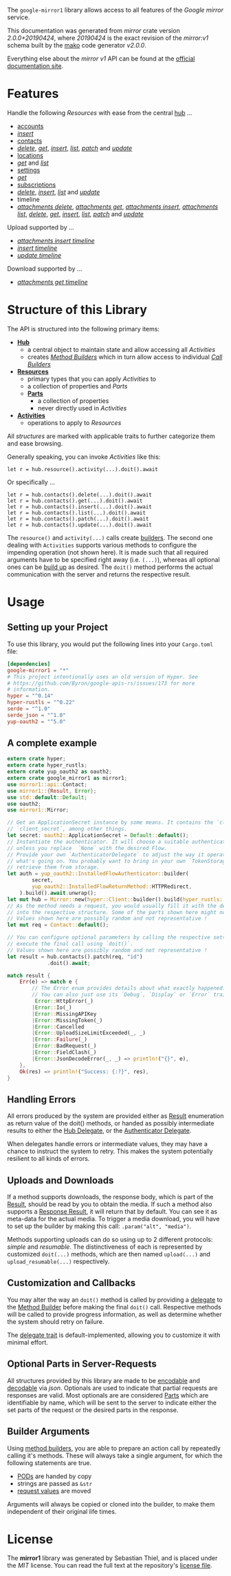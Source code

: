 <!---
DO NOT EDIT !
This file was generated automatically from 'src/mako/api/README.md.mako'
DO NOT EDIT !
-->
The `google-mirror1` library allows access to all features of the *Google mirror* service.

This documentation was generated from *mirror* crate version *2.0.0+20190424*, where *20190424* is the exact revision of the *mirror:v1* schema built by the [mako](http://www.makotemplates.org/) code generator *v2.0.0*.

Everything else about the *mirror* *v1* API can be found at the
[official documentation site](https://developers.google.com/glass).
# Features

Handle the following *Resources* with ease from the central [hub](https://docs.rs/google-mirror1/2.0.0+20190424/google_mirror1/Mirror) ... 

* [accounts](https://docs.rs/google-mirror1/2.0.0+20190424/google_mirror1/api::Account)
 * [*insert*](https://docs.rs/google-mirror1/2.0.0+20190424/google_mirror1/api::AccountInsertCall)
* [contacts](https://docs.rs/google-mirror1/2.0.0+20190424/google_mirror1/api::Contact)
 * [*delete*](https://docs.rs/google-mirror1/2.0.0+20190424/google_mirror1/api::ContactDeleteCall), [*get*](https://docs.rs/google-mirror1/2.0.0+20190424/google_mirror1/api::ContactGetCall), [*insert*](https://docs.rs/google-mirror1/2.0.0+20190424/google_mirror1/api::ContactInsertCall), [*list*](https://docs.rs/google-mirror1/2.0.0+20190424/google_mirror1/api::ContactListCall), [*patch*](https://docs.rs/google-mirror1/2.0.0+20190424/google_mirror1/api::ContactPatchCall) and [*update*](https://docs.rs/google-mirror1/2.0.0+20190424/google_mirror1/api::ContactUpdateCall)
* [locations](https://docs.rs/google-mirror1/2.0.0+20190424/google_mirror1/api::Location)
 * [*get*](https://docs.rs/google-mirror1/2.0.0+20190424/google_mirror1/api::LocationGetCall) and [*list*](https://docs.rs/google-mirror1/2.0.0+20190424/google_mirror1/api::LocationListCall)
* [settings](https://docs.rs/google-mirror1/2.0.0+20190424/google_mirror1/api::Setting)
 * [*get*](https://docs.rs/google-mirror1/2.0.0+20190424/google_mirror1/api::SettingGetCall)
* [subscriptions](https://docs.rs/google-mirror1/2.0.0+20190424/google_mirror1/api::Subscription)
 * [*delete*](https://docs.rs/google-mirror1/2.0.0+20190424/google_mirror1/api::SubscriptionDeleteCall), [*insert*](https://docs.rs/google-mirror1/2.0.0+20190424/google_mirror1/api::SubscriptionInsertCall), [*list*](https://docs.rs/google-mirror1/2.0.0+20190424/google_mirror1/api::SubscriptionListCall) and [*update*](https://docs.rs/google-mirror1/2.0.0+20190424/google_mirror1/api::SubscriptionUpdateCall)
* timeline
 * [*attachments delete*](https://docs.rs/google-mirror1/2.0.0+20190424/google_mirror1/api::TimelineAttachmentDeleteCall), [*attachments get*](https://docs.rs/google-mirror1/2.0.0+20190424/google_mirror1/api::TimelineAttachmentGetCall), [*attachments insert*](https://docs.rs/google-mirror1/2.0.0+20190424/google_mirror1/api::TimelineAttachmentInsertCall), [*attachments list*](https://docs.rs/google-mirror1/2.0.0+20190424/google_mirror1/api::TimelineAttachmentListCall), [*delete*](https://docs.rs/google-mirror1/2.0.0+20190424/google_mirror1/api::TimelineDeleteCall), [*get*](https://docs.rs/google-mirror1/2.0.0+20190424/google_mirror1/api::TimelineGetCall), [*insert*](https://docs.rs/google-mirror1/2.0.0+20190424/google_mirror1/api::TimelineInsertCall), [*list*](https://docs.rs/google-mirror1/2.0.0+20190424/google_mirror1/api::TimelineListCall), [*patch*](https://docs.rs/google-mirror1/2.0.0+20190424/google_mirror1/api::TimelinePatchCall) and [*update*](https://docs.rs/google-mirror1/2.0.0+20190424/google_mirror1/api::TimelineUpdateCall)


Upload supported by ...

* [*attachments insert timeline*](https://docs.rs/google-mirror1/2.0.0+20190424/google_mirror1/api::TimelineAttachmentInsertCall)
* [*insert timeline*](https://docs.rs/google-mirror1/2.0.0+20190424/google_mirror1/api::TimelineInsertCall)
* [*update timeline*](https://docs.rs/google-mirror1/2.0.0+20190424/google_mirror1/api::TimelineUpdateCall)

Download supported by ...

* [*attachments get timeline*](https://docs.rs/google-mirror1/2.0.0+20190424/google_mirror1/api::TimelineAttachmentGetCall)



# Structure of this Library

The API is structured into the following primary items:

* **[Hub](https://docs.rs/google-mirror1/2.0.0+20190424/google_mirror1/Mirror)**
    * a central object to maintain state and allow accessing all *Activities*
    * creates [*Method Builders*](https://docs.rs/google-mirror1/2.0.0+20190424/google_mirror1/client::MethodsBuilder) which in turn
      allow access to individual [*Call Builders*](https://docs.rs/google-mirror1/2.0.0+20190424/google_mirror1/client::CallBuilder)
* **[Resources](https://docs.rs/google-mirror1/2.0.0+20190424/google_mirror1/client::Resource)**
    * primary types that you can apply *Activities* to
    * a collection of properties and *Parts*
    * **[Parts](https://docs.rs/google-mirror1/2.0.0+20190424/google_mirror1/client::Part)**
        * a collection of properties
        * never directly used in *Activities*
* **[Activities](https://docs.rs/google-mirror1/2.0.0+20190424/google_mirror1/client::CallBuilder)**
    * operations to apply to *Resources*

All *structures* are marked with applicable traits to further categorize them and ease browsing.

Generally speaking, you can invoke *Activities* like this:

```Rust,ignore
let r = hub.resource().activity(...).doit().await
```

Or specifically ...

```ignore
let r = hub.contacts().delete(...).doit().await
let r = hub.contacts().get(...).doit().await
let r = hub.contacts().insert(...).doit().await
let r = hub.contacts().list(...).doit().await
let r = hub.contacts().patch(...).doit().await
let r = hub.contacts().update(...).doit().await
```

The `resource()` and `activity(...)` calls create [builders][builder-pattern]. The second one dealing with `Activities` 
supports various methods to configure the impending operation (not shown here). It is made such that all required arguments have to be 
specified right away (i.e. `(...)`), whereas all optional ones can be [build up][builder-pattern] as desired.
The `doit()` method performs the actual communication with the server and returns the respective result.

# Usage

## Setting up your Project

To use this library, you would put the following lines into your `Cargo.toml` file:

```toml
[dependencies]
google-mirror1 = "*"
# This project intentionally uses an old version of Hyper. See
# https://github.com/Byron/google-apis-rs/issues/173 for more
# information.
hyper = "^0.14"
hyper-rustls = "^0.22"
serde = "^1.0"
serde_json = "^1.0"
yup-oauth2 = "^5.0"
```

## A complete example

```Rust
extern crate hyper;
extern crate hyper_rustls;
extern crate yup_oauth2 as oauth2;
extern crate google_mirror1 as mirror1;
use mirror1::api::Contact;
use mirror1::{Result, Error};
use std::default::Default;
use oauth2;
use mirror1::Mirror;

// Get an ApplicationSecret instance by some means. It contains the `client_id` and 
// `client_secret`, among other things.
let secret: oauth2::ApplicationSecret = Default::default();
// Instantiate the authenticator. It will choose a suitable authentication flow for you, 
// unless you replace  `None` with the desired Flow.
// Provide your own `AuthenticatorDelegate` to adjust the way it operates and get feedback about 
// what's going on. You probably want to bring in your own `TokenStorage` to persist tokens and
// retrieve them from storage.
let auth = yup_oauth2::InstalledFlowAuthenticator::builder(
        secret,
        yup_oauth2::InstalledFlowReturnMethod::HTTPRedirect,
    ).build().await.unwrap();
let mut hub = Mirror::new(hyper::Client::builder().build(hyper_rustls::HttpsConnector::with_native_roots()), auth);
// As the method needs a request, you would usually fill it with the desired information
// into the respective structure. Some of the parts shown here might not be applicable !
// Values shown here are possibly random and not representative !
let mut req = Contact::default();

// You can configure optional parameters by calling the respective setters at will, and
// execute the final call using `doit()`.
// Values shown here are possibly random and not representative !
let result = hub.contacts().patch(req, "id")
             .doit().await;

match result {
    Err(e) => match e {
        // The Error enum provides details about what exactly happened.
        // You can also just use its `Debug`, `Display` or `Error` traits
         Error::HttpError(_)
        |Error::Io(_)
        |Error::MissingAPIKey
        |Error::MissingToken(_)
        |Error::Cancelled
        |Error::UploadSizeLimitExceeded(_, _)
        |Error::Failure(_)
        |Error::BadRequest(_)
        |Error::FieldClash(_)
        |Error::JsonDecodeError(_, _) => println!("{}", e),
    },
    Ok(res) => println!("Success: {:?}", res),
}

```
## Handling Errors

All errors produced by the system are provided either as [Result](https://docs.rs/google-mirror1/2.0.0+20190424/google_mirror1/client::Result) enumeration as return value of
the doit() methods, or handed as possibly intermediate results to either the 
[Hub Delegate](https://docs.rs/google-mirror1/2.0.0+20190424/google_mirror1/client::Delegate), or the [Authenticator Delegate](https://docs.rs/yup-oauth2/*/yup_oauth2/trait.AuthenticatorDelegate.html).

When delegates handle errors or intermediate values, they may have a chance to instruct the system to retry. This 
makes the system potentially resilient to all kinds of errors.

## Uploads and Downloads
If a method supports downloads, the response body, which is part of the [Result](https://docs.rs/google-mirror1/2.0.0+20190424/google_mirror1/client::Result), should be
read by you to obtain the media.
If such a method also supports a [Response Result](https://docs.rs/google-mirror1/2.0.0+20190424/google_mirror1/client::ResponseResult), it will return that by default.
You can see it as meta-data for the actual media. To trigger a media download, you will have to set up the builder by making
this call: `.param("alt", "media")`.

Methods supporting uploads can do so using up to 2 different protocols: 
*simple* and *resumable*. The distinctiveness of each is represented by customized 
`doit(...)` methods, which are then named `upload(...)` and `upload_resumable(...)` respectively.

## Customization and Callbacks

You may alter the way an `doit()` method is called by providing a [delegate](https://docs.rs/google-mirror1/2.0.0+20190424/google_mirror1/client::Delegate) to the 
[Method Builder](https://docs.rs/google-mirror1/2.0.0+20190424/google_mirror1/client::CallBuilder) before making the final `doit()` call. 
Respective methods will be called to provide progress information, as well as determine whether the system should 
retry on failure.

The [delegate trait](https://docs.rs/google-mirror1/2.0.0+20190424/google_mirror1/client::Delegate) is default-implemented, allowing you to customize it with minimal effort.

## Optional Parts in Server-Requests

All structures provided by this library are made to be [encodable](https://docs.rs/google-mirror1/2.0.0+20190424/google_mirror1/client::RequestValue) and 
[decodable](https://docs.rs/google-mirror1/2.0.0+20190424/google_mirror1/client::ResponseResult) via *json*. Optionals are used to indicate that partial requests are responses 
are valid.
Most optionals are are considered [Parts](https://docs.rs/google-mirror1/2.0.0+20190424/google_mirror1/client::Part) which are identifiable by name, which will be sent to 
the server to indicate either the set parts of the request or the desired parts in the response.

## Builder Arguments

Using [method builders](https://docs.rs/google-mirror1/2.0.0+20190424/google_mirror1/client::CallBuilder), you are able to prepare an action call by repeatedly calling it's methods.
These will always take a single argument, for which the following statements are true.

* [PODs][wiki-pod] are handed by copy
* strings are passed as `&str`
* [request values](https://docs.rs/google-mirror1/2.0.0+20190424/google_mirror1/client::RequestValue) are moved

Arguments will always be copied or cloned into the builder, to make them independent of their original life times.

[wiki-pod]: http://en.wikipedia.org/wiki/Plain_old_data_structure
[builder-pattern]: http://en.wikipedia.org/wiki/Builder_pattern
[google-go-api]: https://github.com/google/google-api-go-client

# License
The **mirror1** library was generated by Sebastian Thiel, and is placed 
under the *MIT* license.
You can read the full text at the repository's [license file][repo-license].

[repo-license]: https://github.com/Byron/google-apis-rsblob/master/LICENSE.md
